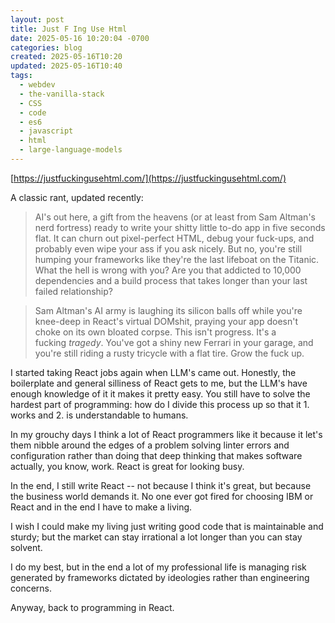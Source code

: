 ```yaml
---
layout: post
title: Just F Ing Use Html
date: 2025-05-16 10:20:04 -0700
categories: blog
created: 2025-05-16T10:20
updated: 2025-05-16T10:40
tags:
  - webdev
  - the-vanilla-stack
  - CSS
  - code
  - es6
  - javascript
  - html
  - large-language-models
---
```

[https://justfuckingusehtml.com/](https://justfuckingusehtml.com/)

A classic rant, updated recently:

> AI's out here, a gift from the heavens (or at least from Sam Altman's nerd fortress) ready to write your shitty little to-do app in five seconds flat. It can churn out pixel-perfect HTML, debug your fuck-ups, and probably even wipe your ass if you ask nicely. But no, you're still humping your frameworks like they're the last lifeboat on the Titanic. What the hell is wrong with you? Are you that addicted to 10,000 dependencies and a build process that takes longer than your last failed relationship?

> Sam Altman's AI army is laughing its silicon balls off while you're knee-deep in React's virtual DOMshit, praying your app doesn't choke on its own bloated corpse. This isn't progress. It's a fucking _tragedy_. You've got a shiny new Ferrari in your garage, and you're still riding a rusty tricycle with a flat tire. Grow the fuck up.

I started taking React jobs again when LLM's came out. Honestly, the boilerplate and general silliness of React gets to me, but the LLM's have enough knowledge of it it makes it pretty easy. You still have to solve the hardest part of programming: how do I divide this process up so that it 1. works and 2. is understandable to humans. 

In my grouchy days I think a lot of React programmers like it because it let's them nibble around the edges of a problem solving linter errors and configuration rather than doing that deep thinking that makes software actually, you know, work. React is great for looking busy. 

In the end, I still write React -- not because I think it's great, but because the business world demands it. No one ever got fired for choosing IBM or React and in the end I have to make a living. 

I wish I could make my living just writing good code that is maintainable and sturdy; but the market can stay irrational a lot longer than you can stay solvent. 

I do my best, but in the end a lot of my professional life is managing risk generated by frameworks dictated by ideologies rather than engineering concerns.

Anyway, back to programming in React. 